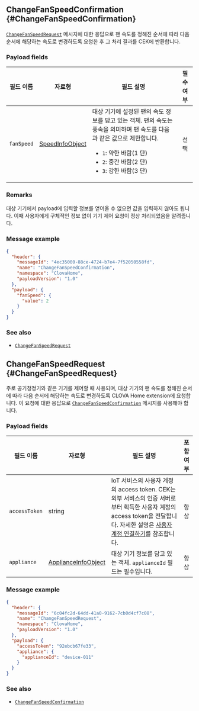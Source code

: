 ## ChangeFanSpeedConfirmation {#ChangeFanSpeedConfirmation}

[`ChangeFanSpeedRequest`](#ChangeFanSpeedRequest) 메시지에 대한 응답으로 팬 속도를 정해진 순서에 따라 다음 순서에 해당하는 속도로 변경하도록 요청한 후 그 처리 결과를 CEK에 반환합니다.

### Payload fields

| 필드 이름       | 자료형    | 필드 설명                     | 필수 여부 |
|---------------|---------|-----------------------------|:---------:|
| `fanSpeed`    | [SpeedInfoObject](/Develop/References/ClovaHomeInterface/Shared_Objects.md#SpeedInfoObject) | 대상 기기에 설정된 팬의 속도 정보를 담고 있는 객체. 팬의 속도는 풍속을 의미하며 팬 속도를 다음과 같은 값으로 제한합니다.<ul><li><code>1</code>: 약한 바람(1 단)</li><li><code>2</code>: 중간 바람(2 단)</li><li><code>3</code>: 강한 바람(3 단)</li></ul>   | 선택    |

### Remarks

대상 기기에서 payload에 입력할 정보를 얻어올 수 없으면 값을 입력하지 않아도 됩니다. 이때 사용자에게 구체적인 정보 없이 기기 제어 요청이 정상 처리되었음을 알려줍니다.

### Message example

```json
{
  "header": {
    "messageId": "4ec35000-88ce-4724-b7e4-7f52050558fd",
    "name": "ChangeFanSpeedConfirmation",
    "namespace": "ClovaHome",
    "payloadVersion": "1.0"
  },
  "payload": {
    "fanSpeed": {
      "value": 2
    }
  }
}
```

### See also
* [`ChangeFanSpeedRequest`](#ChangeFanSpeedRequest)

## ChangeFanSpeedRequest {#ChangeFanSpeedRequest}
주로 공기청정기와 같은 기기를 제어할 때 사용되며, 대상 기기의 팬 속도를 정해진 순서에 따라 다음 순서에 해당하는 속도로 변경하도록 CLOVA Home extension에 요청합니다. 이 요청에 대한 응답으로 [`ChangeFanSpeedConfirmation`](#ChangeFanSpeedConfirmation) 메시지를 사용해야 합니다.

### Payload fields

| 필드 이름       | 자료형    | 필드 설명                     | 포함 여부 |
|---------------|---------|-----------------------------|:---------:|
| `accessToken`   | string | IoT 서비스의 사용자 계정의 access token. CEK는 외부 서비스의 인증 서버로부터 획득한 사용자 계정의 access token을 전달합니다. 자세한 설명은 [사용자 계정 연결하기](/Develop/Guides/Link_User_Account.md)를 참조합니다.                          | 항상    |
| `appliance`     | [ApplianceInfoObject](/Develop/References/ClovaHomeInterface/Shared_Objects.md#ApplianceInfoObject) | 대상 기기 정보를 담고 있는 객체. `applianceId` 필드는 필수입니다. | 항상    |

### Message example

```json
{
  "header": {
    "messageId": "6c04fc2d-64dd-41a0-9162-7cb0d4cf7c08",
    "name": "ChangeFanSpeedRequest",
    "namespace": "ClovaHome",
    "payloadVersion": "1.0"
  },
  "payload": {
    "accessToken": "92ebcb67fe33",
    "appliance": {
      "applianceId": "device-011"
    }
  }
}
```

### See also
* [`ChangeFanSpeedConfirmation`](#ChangeFanSpeedConfirmation)

